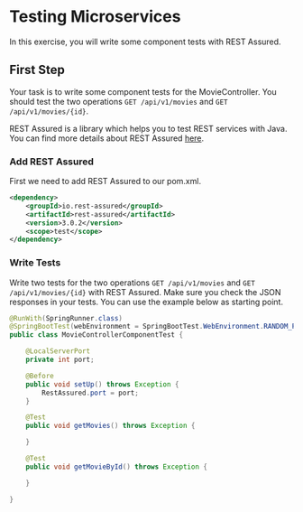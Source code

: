 # Testing Microservices

In this exercise, you will write some component tests with REST Assured.

## First Step

Your task is to write some component tests for the MovieController. You should test the two operations `GET /api/v1/movies` and `GET /api/v1/movies/{id}`.

REST Assured is a library which helps you to test REST services with Java. You can find more details about REST Assured [here](http://rest-assured.io/).

### Add REST Assured

First we need to add REST Assured to our pom.xml.

```xml
<dependency>
    <groupId>io.rest-assured</groupId>
    <artifactId>rest-assured</artifactId>
    <version>3.0.2</version>
    <scope>test</scope>
</dependency>
```

### Write Tests

Write two tests for the two operations `GET /api/v1/movies` and `GET /api/v1/movies/{id}` with REST Assured.
Make sure you check the JSON responses in your tests. You can use the example below as starting point.

```java
@RunWith(SpringRunner.class)
@SpringBootTest(webEnvironment = SpringBootTest.WebEnvironment.RANDOM_PORT)
public class MovieControllerComponentTest {

    @LocalServerPort
    private int port;

    @Before
    public void setUp() throws Exception {
        RestAssured.port = port;
    }

    @Test
    public void getMovies() throws Exception {

    }

    @Test
    public void getMovieById() throws Exception {

    }

}
```